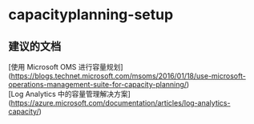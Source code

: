 
<properties
    pageTitle="capacityplanning-setup"
    description="与容量规划设置相关的问题"
    service="microsoft.operationalinsights"
    resource="operationalinsightsaccounts"
    authors="adoylemsft"
    displayorder=""
    selfHelpType="generic"
    supportTopicIds="32536661"
    resourceTags=""
    productPesIds="15725"
    cloudEnvironments="public, Blackforest, Fairfax"
/>


# capacityplanning-setup


## **建议的文档**
[使用 Microsoft OMS 进行容量规划] (https://blogs.technet.microsoft.com/msoms/2016/01/18/use-microsoft-operations-management-suite-for-capacity-planning/) <br>
[Log Analytics 中的容量管理解决方案] (https://azure.microsoft.com/documentation/articles/log-analytics-capacity/)


<!--HONumber=Oct16_HO4-->


